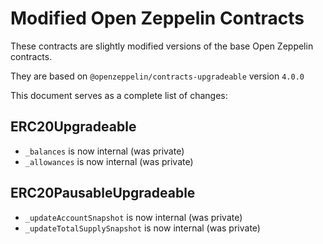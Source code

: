 # Modified Open Zeppelin Contracts

These contracts are slightly modified versions of the base Open Zeppelin contracts.

They are based on `@openzeppelin/contracts-upgradeable` version `4.0.0`

This document serves as a complete list of changes:

## ERC20Upgradeable

- `_balances` is now internal (was private)
- `_allowances` is now internal (was private)

## ERC20PausableUpgradeable

- `_updateAccountSnapshot` is now internal (was private)
- `_updateTotalSupplySnapshot` is now internal (was private)

